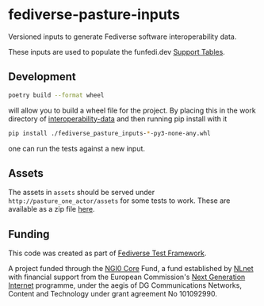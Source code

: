 <!--
SPDX-FileCopyrightText: 2024 Helge

SPDX-License-Identifier: MIT
-->

# fediverse-pasture-inputs

Versioned inputs to generate Fediverse software interoperability data.

These inputs are used to populate the funfedi.dev [Support Tables](https://funfedi.dev/support_tables/).

## Development

```bash
poetry build --format wheel
```

will allow you to build a wheel file for the project. By
placing this in the work directory of [interoperability-data](https://codeberg.org/funfedidev/interoperability-data)
and then running pip install with it

```bash
pip install ./fediverse_pasture_inputs-*-py3-none-any.whl
```

one can run the tests against a new input.

## Assets

The assets in `assets` should be served under `http://pasture_one_actor/assets`
for some tests to work. These are available as a zip file [here](https://inputs.funfedi.dev/assets/fediverse_pasture_assets.zip).

## Funding

This code was created as part of [Fediverse Test Framework](https://nlnet.nl/project/FediverseTestFramework/).

A project funded through the [NGI0 Core](https://nlnet.nl/core) Fund,
a fund established by [NLnet](https://nlnet.nl/) with financial support from
the European Commission's [Next Generation Internet](https://ngi.eu/) programme,
under the aegis of DG Communications Networks, Content and Technology
under grant agreement No 101092990.
